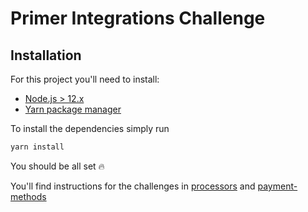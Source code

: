 # Primer Integrations Challenge

## Installation

For this project you'll need to install:

- [Node.js > 12.x](https://nodejs.org/en/)
- [Yarn package manager](https://classic.yarnpkg.com/en/docs/install#debian-stable)

To install the dependencies simply run

```bash
yarn install
```

You should be all set :fire:

You'll find instructions for the challenges in [processors](processors/) and [payment-methods](payment-methods/)
